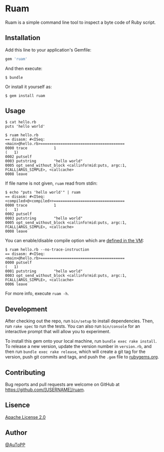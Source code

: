 # Ruam

Ruam is a simple command line tool to inspect a byte code of Ruby script.

## Installation

Add this line to your application's Gemfile:

```ruby
gem 'ruam'
```

And then execute:

    $ bundle

Or install it yourself as:

    $ gem install ruam

## Usage

```
$ cat hello.rb
puts 'hello world'

$ ruam hello.rb
== disasm: #<ISeq:<main>@hello.rb>======================================
0000 trace            1                                               (   1)
0002 putself          
0003 putstring        "hello world"
0005 opt_send_without_block <callinfo!mid:puts, argc:1, FCALL|ARGS_SIMPLE>, <callcache>
0008 leave            
```

If file name is not given, `ruam` read from stdin:

```
$ echo "puts 'hello world'" | ruam
== disasm: #<ISeq:<compiled>@<compiled>>================================
0000 trace            1                                               (   1)
0002 putself          
0003 putstring        "hello world"
0005 opt_send_without_block <callinfo!mid:puts, argc:1, FCALL|ARGS_SIMPLE>, <callcache>
0008 leave            
```

You can enable/disable compile option which are [defined in the VM](https://docs.ruby-lang.org/en/2.4.0/RubyVM/InstructionSequence.html#method-c-compile_option-3D):

```
$ ruam hello.rb --no-trace-instruction
== disasm: #<ISeq:<main>@hello.rb>======================================
0000 putself                                                          (   1)
0001 putstring        "hello world"
0003 opt_send_without_block <callinfo!mid:puts, argc:1, FCALL|ARGS_SIMPLE>, <callcache>
0006 leave            
```

For more info, execute `ruam -h`.

## Development

After checking out the repo, run `bin/setup` to install dependencies. Then, run `rake spec` to run the tests. You can also run `bin/console` for an interactive prompt that will allow you to experiment.

To install this gem onto your local machine, run `bundle exec rake install`. To release a new version, update the version number in `version.rb`, and then run `bundle exec rake release`, which will create a git tag for the version, push git commits and tags, and push the `.gem` file to [rubygems.org](https://rubygems.org).

## Contributing

Bug reports and pull requests are welcome on GitHub at https://github.com/[USERNAME]/ruam.


## Lisence

[Apache License 2.0](LICENSE)

## Author

[@AuToPP](https://twitter.com/AuToPP)
